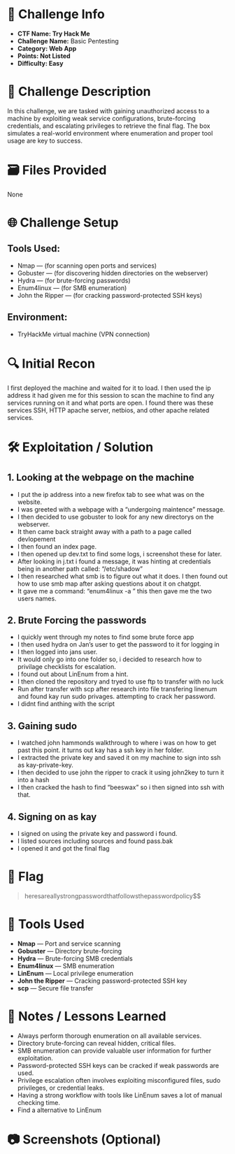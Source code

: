 # 📌 Challenge Info

- **CTF Name: Try Hack Me**
- **Challenge Name:** Basic Pentesting
- **Category: Web App**
- **Points: Not Listed**
- **Difficulty: Easy**

# 🧠 Challenge Description

In this challenge, we are tasked with gaining unauthorized access to a machine by exploiting weak service configurations, brute-forcing credentials, and escalating privileges to retrieve the final flag. The box simulates a real-world environment where enumeration and proper tool usage are key to success.

# 🗃️ Files Provided

None

# 🌐 Challenge Setup

## **Tools Used:**

- Nmap — (for scanning open ports and services)
- Gobuster — (for discovering hidden directories on the webserver)
- Hydra — (for brute-forcing passwords)
- Enum4linux — (for SMB enumeration)
- John the Ripper — (for cracking password-protected SSH keys)

## **Environment:**

- TryHackMe virtual machine (VPN connection)

# 🔍 Initial Recon

I first deployed the machine and waited for it to load. I then used the ip address it had given me for this session to scan the machine to find any services running on it and what ports are open. I found there was these services SSH, HTTP apache server, netbios, and other apache related services.

# 🛠️ Exploitation / Solution

## 1. Looking at the webpage on the machine

- I put the ip address into a new firefox tab to see what was on the website.
- I was greeted with a webpage with a “undergoing maintence” message.
- I then decided to use gobuster to look for any new directorys on the webserver.
- It then came back straight away with a path to a page called devlopement
- I then found an index page.
- I then opened up dev.txt to find some logs, i screenshot these for later.
- After looking in j.txt i found a message, it was hinting at credentials being in another path called: “/etc/shadow”
- I then researched what smb is to figure out what it does. I then found out how to use smb map after asking questions about it on chatgpt.
- It gave me a command: “enum4linux -a <target-ip>” this then gave me the two users names.

## 2. Brute Forcing the passwords

- I quickly went through my notes to find some brute force app
- I then used hydra on Jan’s user to get the password to it for logging in
- I then logged into jans user.
- It would only go into one folder so, i decided to research how to privilage checklists for escalation.
- I found out about LinEnum from a hint.
- I then cloned the repository and tryed to use ftp to transfer with no luck
- Run after transfer with scp after research into file transfering linenum and found kay run sudo privages. attempting to crack her password.
- I didnt find anthing with the script

## 3. Gaining sudo

- I watched john hammonds walkthrough to where i was on how to get past this point. it turns out kay has a ssh key in her folder.
- I extracted the private key and saved it on my machine to sign into ssh as kay-private-key.
- I then decided to use john the ripper to crack it using john2key to turn it into a hash
- I then cracked the hash to find “beeswax” so i then signed into ssh with that.

## 4. Signing on as kay

- I signed on using the private key and password i found.
- I listed sources including sources and found pass.bak
- I opened it and got the final flag

# 🏴 Flag


> heresareallystrongpasswordthatfollowsthepasswordpolicy$$
>

# 🧪 Tools Used

- **Nmap** — Port and service scanning
- **Gobuster** — Directory brute-forcing
- **Hydra** — Brute-forcing SMB credentials
- **Enum4linux** — SMB enumeration
- **LinEnum** — Local privilege enumeration
- **John the Ripper** — Cracking password-protected SSH key
- **scp** — Secure file transfer

# 📝 Notes / Lessons Learned

- Always perform thorough enumeration on all available services.
- Directory brute-forcing can reveal hidden, critical files.
- SMB enumeration can provide valuable user information for further exploitation.
- Password-protected SSH keys can be cracked if weak passwords are used.
- Privilege escalation often involves exploiting misconfigured files, sudo privileges, or credential leaks.
- Having a strong workflow with tools like LinEnum saves a lot of manual checking time.
- Find a alternative to LinEnum

# 📷 Screenshots (Optional)
